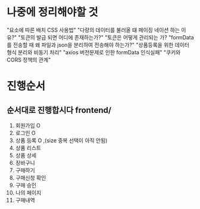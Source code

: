 # 나중에 정리해야할 것
"요소에 따른 배치 CSS 사용법"
"다량의 데이터를 불러올 떄 페이징 네이션 하는 이유?"
"토큰의 발급 되면 어디에 존재하는가?"
"토큰은 어떻게 관리되는 가?
"formData를 전송할 때 왜 파일과 json을 분리하여 전송해야 하는가?"
"상품등록을 위한 데이터 형식 분리와 비동기 처리"
"axios 버전문제로 인한 formData 인식실패"
"쿠키와 CORS 정책의 관계"

# 진행순서
## 순서대로 진행합시다 frontend/
1. 회원가입 O
2. 로그인 O
3. 상품 등록 O ,(size 중복 선택이 아직 안됨)
4. 상품 리스트
5. 상품 상세
6. 장바구니
7. 구매하기
8. 구매신청 확인
9. 구매 승인
10. 나의 페이지
11. 구매내역